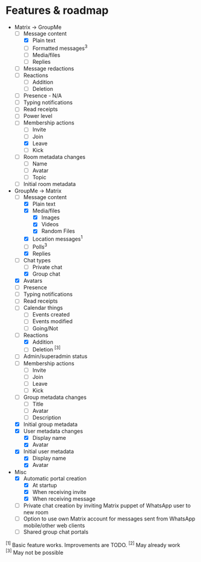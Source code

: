 # Features & roadmap
* Matrix → GroupMe
  * [ ] Message content
    * [x] Plain text
    * [ ] Formatted messages<sup>3</sup>
    * [ ] Media/files
    * [ ] Replies
  * [ ] Message redactions
  * [ ] Reactions
    * [ ] Addition
    * [ ] Deletion
  * [ ] Presence - N/A
  * [ ] Typing notifications
  * [ ] Read receipts
  * [ ] Power level
  * [ ] Membership actions
    * [ ] Invite
    * [ ] Join
    * [x] Leave
    * [ ] Kick
  * [ ] Room metadata changes
    * [ ] Name
    * [ ] Avatar
    * [ ] Topic
  * [ ] Initial room metadata
* GroupMe → Matrix
  * [ ] Message content
    * [x] Plain text
    * [x] Media/files
      * [x] Images
      * [x] Videos
      * [x] Random Files
    * [x] Location messages<sup>1</sup>
    * [ ] Polls<sup>3</sup>
    * [x] Replies
  * [ ] Chat types
    * [ ] Private chat
    * [x] Group chat
  * [x] Avatars
  * [ ] Presence
  * [ ] Typing notifications
  * [ ] Read receipts
  * [ ] Calendar things
    * [ ] Events created
    * [ ] Events modified
    * [ ] Going/Not
  * [ ] Reactions
    * [x] Addition
    * [ ] Deletion <sup>[3]</sup>
  * [ ] Admin/superadmin status
  * [ ] Membership actions
    * [ ] Invite
    * [ ] Join
    * [ ] Leave
    * [ ] Kick
  * [ ] Group metadata changes
    * [ ] Title
    * [ ] Avatar
    * [ ] Description
  * [x] Initial group metadata
  * [x] User metadata changes
    * [x] Display name
    * [x] Avatar
  * [x] Initial user metadata
    * [x] Display name
    * [x] Avatar
* Misc
  * [x] Automatic portal creation
    * [x] At startup
    * [x] When receiving invite
    * [x] When receiving message
  * [ ] Private chat creation by inviting Matrix puppet of WhatsApp user to new room
  * [ ] Option to use own Matrix account for messages sent from WhatsApp mobile/other web clients
  * [ ] Shared group chat portals

<sup>[1]</sup> Basic feature works. Improvements are TODO. 
<sup>[2]</sup> May already work  
<sup>[3]</sup> May not be possible  
